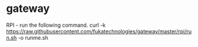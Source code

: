 # gateway
RPI - run the following command.
curl -k https://raw.githubusercontent.com/fukatechnologies/gateway/master/rpi/run.sh -o runme.sh
